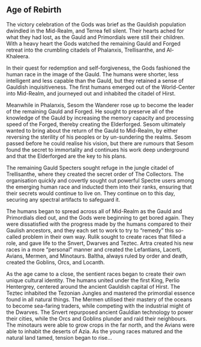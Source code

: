 ## Age of Rebirth

The victory celebration of the Gods was brief as the Gauldish population dwindled in the Mid-Realm, and Terrea fell silent. Their hearts ached for what they had lost, as the Gauld and Primordials were still their children. With a heavy heart the Gods watched the remaining Gauld and Forged retreat into the crumbling citadels of Phalanxis, Trellisanthe, and Al-Khaleera.

In their quest for redemption and self-forgiveness, the Gods fashioned the human race in the image of the Gauld. The humans were shorter, less intelligent and less capable than the Gauld, but they retained a sense of Gauldish inquisitiveness. The first humans emerged out of the World-Center into Mid-Realm, and journeyed out and inhabited the citadel of Hirst.

Meanwhile in Phalanxis, Sesom the Wanderer rose up to become the leader of the remaining Gauld and Forged. He sought to preserve all of the knowledge of the Gauld by increasing the memory capacity and processing speed of the Forged, thereby creating the Elderforged. Sesom ultimately wanted to bring about the return of the Gauld to Mid-Realm, by either reversing the sterility of his peoples or by un-sundering the realms. Sesom passed before he could realise his vision, but there are rumours that Sesom found the secret to immortality and continues his work deep underground and that the Elderforged are the key to his plans.

The remaining Gauld Specters sought refuge in the jungle citadel of Trellisanthe, where they created the secret order of The Collectors. The organisation quickly and covertly sought out powerful Spectre users among the emerging human race and inducted them into their ranks, ensuring that their secrets would continue to live on. They continue on to this day, securing any spectral artifacts to safeguard it.

The humans began to spread across all of Mid-Realm as the Gauld and Primordials died out, and the Gods were beginning to get bored again. They were dissatisfied with the progress made by the humans compared to their Gaulish ancestors, and they each set to work to try to “remedy” this so-called problem in their own way. Rulik sought to create races that filled a role, and gave life to the Snvert, Dwarves and Teztec. Artra created his new races in a more “personal” manner and created the Lefantians, Lacerti, Avians, Mermen, and Minotaurs. Baltha, always ruled by order and death, created the Goblins, Orcs, and Locanth.

As the age came to a close, the sentient races began to create their own unique cultural identity. The humans united under the first King, Perlio Hentergrey, centered around the ancient Gauldish capital of Hirst. The Teztec inhabited the Tezonian Jungles and mastered the primordial essence found in all natural things. The Mermen utilised their mastery of the oceans to become sea-faring traders, while competing with the industrial might of the Dwarves. The Snvert repurposed ancient Gauldian technology to power their cities, while the Orcs and Goblins plunder and raid their neighbours. The minotaurs were able to grow crops in the far north, and the Avians were able to inhabit the deserts of Azia. As the young races matured and the natural land tamed, tension began to rise...
